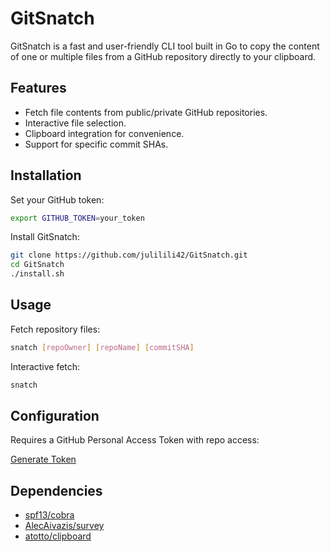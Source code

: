 # GitSnatch

GitSnatch is a fast and user-friendly CLI tool built in Go to copy the content of one or multiple files from a GitHub repository directly to your clipboard.

## Features

- Fetch file contents from public/private GitHub repositories.
- Interactive file selection.
- Clipboard integration for convenience.
- Support for specific commit SHAs.

## Installation

Set your GitHub token:

```bash
export GITHUB_TOKEN=your_token
```

Install GitSnatch:

```bash
git clone https://github.com/julilili42/GitSnatch.git
cd GitSnatch
./install.sh
```

## Usage

Fetch repository files:

```bash
snatch [repoOwner] [repoName] [commitSHA]
```

Interactive fetch:

```bash
snatch
```

## Configuration

Requires a GitHub Personal Access Token with repo access:

[Generate Token](https://github.com/settings/tokens)

## Dependencies

- [spf13/cobra](https://github.com/spf13/cobra)
- [AlecAivazis/survey](https://github.com/AlecAivazis/survey)
- [atotto/clipboard](https://github.com/atotto/clipboard)
